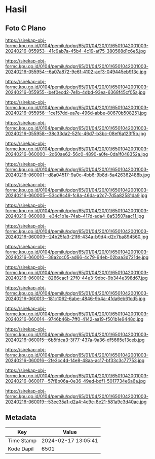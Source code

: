# Hasil

## Foto C Plano

https://sirekap-obj-formc.kpu.go.id/0104/pemilu/pdpr/65/01/04/20/01/6501042001003-20240216-055953--41c9ab7a-45b4-4c19-af75-380568d1c6e5.jpg

https://sirekap-obj-formc.kpu.go.id/0104/pemilu/pdpr/65/01/04/20/01/6501042001003-20240216-055954--6a07a872-9e6f-4102-acf3-049445eb913c.jpg

https://sirekap-obj-formc.kpu.go.id/0104/pemilu/pdpr/65/01/04/20/01/6501042001003-20240216-055955--bef0ecd2-7e1b-4dbd-93ea-6368f45cf05a.jpg

https://sirekap-obj-formc.kpu.go.id/0104/pemilu/pdpr/65/01/04/20/01/6501042001003-20240216-055956--1ce157dd-ea7e-496d-abbe-80670b508251.jpg

https://sirekap-obj-formc.kpu.go.id/0104/pemilu/pdpr/65/01/04/20/01/6501042001003-20240216-055958--38c33da2-52fc-46d7-b3bc-08ef6a123f5b.jpg

https://sirekap-obj-formc.kpu.go.id/0104/pemilu/pdpr/65/01/04/20/01/6501042001003-20240216-060000--2d60ae62-56c0-4890-a0fe-0da1f048352a.jpg

https://sirekap-obj-formc.kpu.go.id/0104/pemilu/pdpr/65/01/04/20/01/6501042001003-20240216-060001--d8a04517-9a0c-4bb6-9b8d-5a426362488b.jpg

https://sirekap-obj-formc.kpu.go.id/0104/pemilu/pdpr/65/01/04/20/01/6501042001003-20240216-060005--53cd8c49-fc8a-46da-a2c7-7d5a82581da9.jpg

https://sirekap-obj-formc.kpu.go.id/0104/pemilu/pdpr/65/01/04/20/01/6501042001003-20240216-060008--e34c1b1e-74ab-417d-ada4-8a53507aac11.jpg

https://sirekap-obj-formc.kpu.go.id/0104/pemilu/pdpr/65/01/04/20/01/6501042001003-20240216-060009--24b25fa3-21f6-434a-b9d4-d2c7ba894560.jpg

https://sirekap-obj-formc.kpu.go.id/0104/pemilu/pdpr/65/01/04/20/01/6501042001003-20240216-060010--38a2cc05-ad66-4c79-94eb-02baa3d721de.jpg

https://sirekap-obj-formc.kpu.go.id/0104/pemilu/pdpr/65/01/04/20/01/6501042001003-20240216-060012--8266cac1-27f0-44e3-9dbc-9b344e398d67.jpg

https://sirekap-obj-formc.kpu.go.id/0104/pemilu/pdpr/65/01/04/20/01/6501042001003-20240216-060013--181c1062-6abe-4846-9b4a-4fda6eb61cd5.jpg

https://sirekap-obj-formc.kpu.go.id/0104/pemilu/pdpr/65/01/04/20/01/6501042001003-20240216-060014--9746b46b-7ff0-4142-aa19-f501b1e9448d.jpg

https://sirekap-obj-formc.kpu.go.id/0104/pemilu/pdpr/65/01/04/20/01/6501042001003-20240216-060015--6b5fdca3-3f77-437a-9a36-df5665e13ceb.jpg

https://sirekap-obj-formc.kpu.go.id/0104/pemilu/pdpr/65/01/04/20/01/6501042001003-20240216-060016--2fe3cc4d-14e8-48aa-ac17-bf33c3c77753.jpg

https://sirekap-obj-formc.kpu.go.id/0104/pemilu/pdpr/65/01/04/20/01/6501042001003-20240216-060017--57f8b06a-0e36-49ed-bdf1-5017734e6a6a.jpg

https://sirekap-obj-formc.kpu.go.id/0104/pemilu/pdpr/65/01/04/20/01/6501042001003-20240216-060019--53ee35a1-d2a4-4c9e-8e21-581a9c3d40ac.jpg


## Metadata

| Key        | Value               |
| ---------- | ------------------- |
| Time Stamp | 2024-02-17 13:05:41 |
| Kode Dapil | 6501                |



